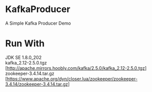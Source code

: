 # KafkaProducer
A Simple Kafka Producer Demo

# Run With
JDK SE 1.8.0_202  
kafka_2.12-2.5.0.tgz [http://apache.mirrors.hoobly.com/kafka/2.5.0/kafka_2.12-2.5.0.tgz]  
zookeeper-3.4.14.tar.gz [https://www.apache.org/dyn/closer.lua/zookeeper/zookeeper-3.4.14/zookeeper-3.4.14.tar.gz]  
